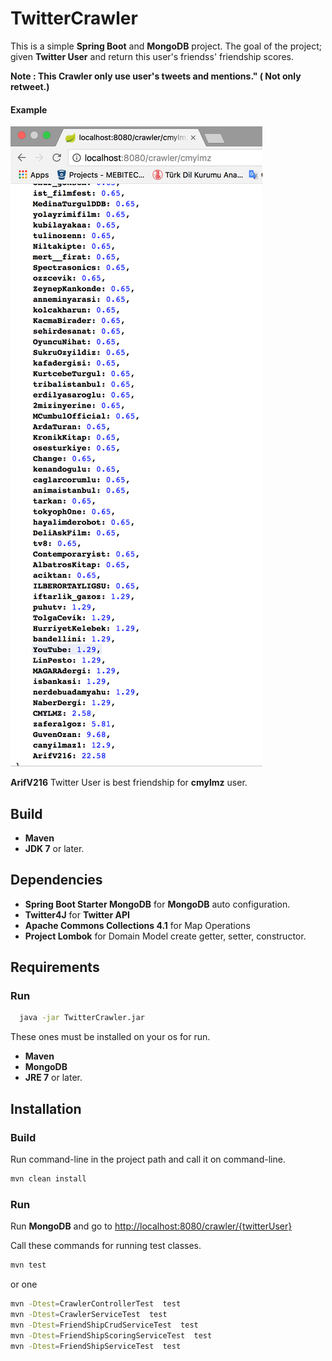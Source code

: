 # TwitterCrawler

This is a simple **Spring Boot** and **MongoDB** project.
The goal of the project; given **Twitter User** and return this user's friendss' friendship scores.

**Note : This Crawler only use user's tweets and mentions." ( Not only retweet.)**

#### Example

![TwitterCrawler](https://github.com/alicankustemur/TwitterCrawler/blob/master/src/main/resources/TwitterCrawler.png?raw=true "TwitterCrawler")

**ArifV216** Twitter User is best friendship for **cmylmz** user.

## Build
 - **Maven**
 - **JDK 7** or later.

## Dependencies
- **Spring Boot Starter MongoDB** for **MongoDB** auto configuration.
- **Twitter4J** for **Twitter API**
- **Apache Commons Collections 4.1** for Map Operations
- **Project Lombok** for Domain Model create getter, setter, constructor.


## Requirements

 ### Run
 ```sh
   java -jar TwitterCrawler.jar
   ```
   
  These ones must be installed on your os for run.
  - **Maven** 
  - **MongoDB**
  - **JRE 7** or later.
  
  
 ## Installation
 ### Build
 Run command-line in the project path and call it on command-line.
  ```sh
  mvn clean install
  ```
  
  ### Run
  
  Run **MongoDB** and go to [http://localhost:8080/crawler/{twitterUser}](http://localhost:8080/crawler/{twitterUser})

Call these commands for running test classes.

```sh
mvn test
```
or one
```sh
mvn -Dtest=CrawlerControllerTest  test
mvn -Dtest=CrawlerServiceTest  test
mvn -Dtest=FriendShipCrudServiceTest  test
mvn -Dtest=FriendShipScoringServiceTest  test
mvn -Dtest=FriendShipServiceTest  test
```
